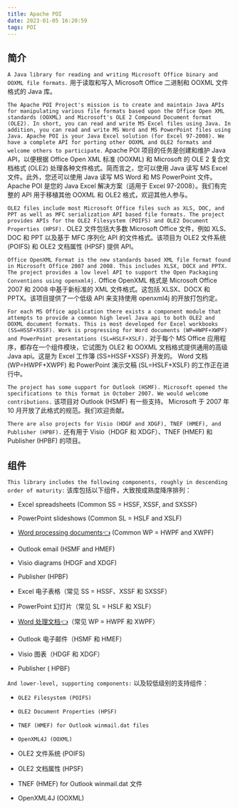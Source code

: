 ```yaml
---
title: Apache POI
date: 2023-01-05 16:20:59
tags: POI
---
```


## 简介

`A Java library for reading and writing Microsoft Office binary and OOXML file formats.`
用于读取和写入 Microsoft Office 二进制和 OOXML 文件格式的 Java 库。

<!-- more -->

`The Apache POI Project's mission is to create and maintain Java APIs for manipulating various file formats based upon the Office Open XML standards (OOXML) and Microsoft's OLE 2 Compound Document format (OLE2). In short, you can read and write MS Excel files using Java. In addition, you can read and write MS Word and MS PowerPoint files using Java. Apache POI is your Java Excel solution (for Excel 97-2008). We have a complete API for porting other OOXML and OLE2 formats and welcome others to participate.`
Apache POI 项目的任务是创建和维护 Java API，以便根据 Office Open XML 标准 (OOXML) 和 Microsoft 的 OLE 2 复合文档格式 (OLE2) 处理各种文件格式。简而言之，您可以使用 Java 读写 MS Excel 文件。此外，您还可以使用 Java 读写 MS Word 和 MS PowerPoint 文件。 Apache POI 是您的 Java Excel 解决方案（适用于 Excel 97-2008）。我们有完整的 API 用于移植其他 OOXML 和 OLE2 格式，欢迎其他人参与。

`OLE2 files include most Microsoft Office files such as XLS, DOC, and PPT as well as MFC serialization API based file formats. The project provides APIs for the OLE2 Filesystem (POIFS) and OLE2 Document Properties (HPSF).`
OLE2 文件包括大多数 Microsoft Office 文件，例如 XLS、DOC 和 PPT 以及基于 MFC 序列化 API 的文件格式。该项目为 OLE2 文件系统 (POIFS) 和 OLE2 文档属性 (HPSF) 提供 API。

`Office OpenXML Format is the new standards based XML file format found in Microsoft Office 2007 and 2008. This includes XLSX, DOCX and PPTX. The project provides a low level API to support the Open Packaging Conventions using openxml4j.`
Office OpenXML 格式是 Microsoft Office 2007 和 2008 中基于新标准的 XML 文件格式。这包括 XLSX、DOCX 和 PPTX。该项目提供了一个低级 API 来支持使用 openxml4j 的开放打包约定。

`For each MS Office application there exists a component module that attempts to provide a common high level Java api to both OLE2 and OOXML document formats. This is most developed for Excel workbooks (SS=HSSF+XSSF). Work is progressing for Word documents (WP=HWPF+XWPF) and PowerPoint presentations (SL=HSLF+XSLF).`
对于每个 MS Office 应用程序，都存在一个组件模块，它试图为 OLE2 和 OOXML 文档格式提供通用的高级 Java api。这是为 Excel 工作簿 (SS=HSSF+XSSF) 开发的。 Word 文档 (WP=HWPF+XWPF) 和 PowerPoint 演示文稿 (SL=HSLF+XSLF) 的工作正在进行中。

`The project has some support for Outlook (HSMF). Microsoft opened the specifications to this format in October 2007. We would welcome contributions.`
该项目对 Outlook (HSMF) 有一些支持。 Microsoft 于 2007 年 10 月开放了此格式的规范。我们欢迎贡献。

`There are also projects for Visio (HDGF and XDGF), TNEF (HMEF), and Publisher (HPBF).`
还有用于 Visio（HDGF 和 XDGF）、TNEF (HMEF) 和 Publisher (HPBF) 的项目。

## 组件

`This library includes the following components, roughly in descending order of maturity:`
该库包括以下组件，大致按成熟度降序排列：

* Excel spreadsheets (Common SS = HSSF, XSSF, and SXSSF)
* PowerPoint slideshows (Common SL = HSLF and XSLF)
* [Word processing documents👈](https://cloaks.cn/2023/01/05/poi-word-process/) (Common WP = HWPF and XWPF)
* Outlook email (HSMF and HMEF)
* Visio diagrams (HDGF and XDGF)
* Publisher (HPBF)


* Excel 电子表格（常见 SS = HSSF、XSSF 和 SXSSF）
* PowerPoint 幻灯片（常见 SL = HSLF 和 XSLF）
* [Word 处理文档👈](https://cloaks.cn/2023/01/05/poi-word-process/)（常见 WP = HWPF 和 XWPF）
* Outlook 电子邮件（HSMF 和 HMEF）
* Visio 图表（HDGF 和 XDGF）
* Publisher ( HPBF)

`And lower-level, supporting components:`
以及较低级别的支持组件：

* `OLE2 Filesystem (POIFS)`
* `OLE2 Document Properties (HPSF)`
* `TNEF (HMEF) for Outlook winmail.dat files`
* `OpenXML4J (OOXML)`


* OLE2 文件系统 (POIFS)
* OLE2 文档属性 (HPSF)
* TNEF (HMEF) for Outlook winmail.dat 文件
* OpenXML4J (OOXML)

